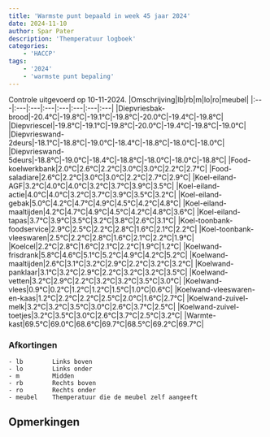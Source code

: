 ```yaml
---
title: 'Warmste punt bepaald in week 45 jaar 2024'
date: 2024-11-10
author: Spar Pater
description: 'Themperatuur logboek'
categories:
    - 'HACCP'
tags:
    - '2024'
    - 'warmste punt bepaling'
---
```

Controle uitgevoerd op 10-11-2024.
|Omschrijving|lb|rb|m|lo|ro|meubel|
|:---|:---|:---|:---|:---|:---|:---|:---|
|Diepvriesbak-brood|-20.4°C|-19.8°C|-19.1°C|-19.8°C|-20.0°C|-19.4°C|-19.8°C|
|Diepvriescel|-19.8°C|-19.1°C|-19.8°C|-20.0°C|-19.4°C|-19.8°C|-19.0°C|
|Diepvrieswand-2deurs|-18.1°C|-18.8°C|-19.0°C|-18.4°C|-18.8°C|-18.0°C|-18.0°C|
|Diepvrieswand-5deurs|-18.8°C|-19.0°C|-18.4°C|-18.8°C|-18.0°C|-18.0°C|-18.8°C|
|Food-koelwerkbank|2.0°C|2.6°C|2.2°C|3.0°C|3.0°C|2.2°C|2.7°C|
|Food-saladiare|2.6°C|2.2°C|3.0°C|3.0°C|2.2°C|2.7°C|2.9°C|
|Koel-eiland-AGF|3.2°C|4.0°C|4.0°C|3.2°C|3.7°C|3.9°C|3.5°C|
|Koel-eiland-actie|4.0°C|4.0°C|3.2°C|3.7°C|3.9°C|3.5°C|3.2°C|
|Koel-eiland-gebak|5.0°C|4.2°C|4.7°C|4.9°C|4.5°C|4.2°C|4.8°C|
|Koel-eiland-maaltijden|4.2°C|4.7°C|4.9°C|4.5°C|4.2°C|4.8°C|3.6°C|
|Koel-eiland-tapas|3.7°C|3.9°C|3.5°C|3.2°C|3.8°C|2.6°C|3.1°C|
|Koel-toonbank-foodservice|2.9°C|2.5°C|2.2°C|2.8°C|1.6°C|2.1°C|2.2°C|
|Koel-toonbank-vleeswaren|2.5°C|2.2°C|2.8°C|1.6°C|2.1°C|2.2°C|1.9°C|
|Koelcel|2.2°C|2.8°C|1.6°C|2.1°C|2.2°C|1.9°C|1.2°C|
|Koelwand-frisdrank|5.8°C|4.6°C|5.1°C|5.2°C|4.9°C|4.2°C|5.2°C|
|Koelwand-maaltijden|2.6°C|3.1°C|3.2°C|2.9°C|2.2°C|3.2°C|3.2°C|
|Koelwand-panklaar|3.1°C|3.2°C|2.9°C|2.2°C|3.2°C|3.2°C|3.5°C|
|Koelwand-vetten|3.2°C|2.9°C|2.2°C|3.2°C|3.2°C|3.5°C|3.0°C|
|Koelwand-vlees|0.9°C|0.2°C|1.2°C|1.2°C|1.5°C|1.0°C|0.6°C|
|Koelwand-vleeswaren-en-kaas|1.2°C|2.2°C|2.2°C|2.5°C|2.0°C|1.6°C|2.7°C|
|Koelwand-zuivel-melk|3.2°C|3.2°C|3.5°C|3.0°C|2.6°C|3.7°C|2.5°C|
|Koelwand-zuivel-toetjes|3.2°C|3.5°C|3.0°C|2.6°C|3.7°C|2.5°C|3.2°C|
|Warmte-kast|69.5°C|69.0°C|68.6°C|69.7°C|68.5°C|69.2°C|69.7°C|

### Afkortingen
    - lb        Links boven
    - lo        Links onder
    - m         Midden
    - rb        Rechts boven
    - ro        Rechts onder
    - meubel    Themperatuur die de meubel zelf aangeeft

## Opmerkingen


